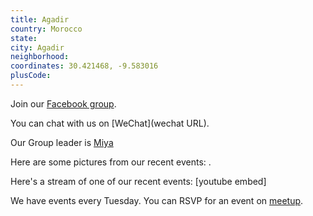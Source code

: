 ```yaml
---
title: Agadir
country: Morocco
state: 
city: Agadir
neighborhood: 
coordinates: 30.421468, -9.583016
plusCode:
---
```

Join our [Facebook group](https://www.facebook.com/groups/free.code.camp.agadir).

You can chat with us on [WeChat](wechat URL).

Our Group leader is [Miya](freecodecamp.org/miya)

Here are some pictures from our recent events:
![]().

Here's a stream of one of our recent events:
[youtube embed]

We have events every Tuesday. You can RSVP for an event on [meetup](meetupurl).
